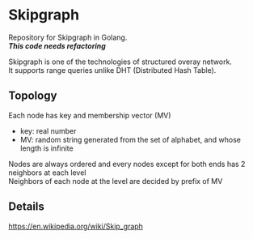 # Skipgraph
Repository for Skipgraph in Golang.  
***This code needs refactoring***

Skipgraph is one of the technologies of structured overay network.  
It supports range queries unlike DHT (Distributed Hash Table).

## Topology
Each node has key and membership vector (MV)
- key: real number
- MV: random string generated from the set of alphabet, and whose length is infinite

Nodes are always ordered and every nodes except for both ends has 2 neighbors at each level  
Neighbors of each node at the level are decided by prefix of MV


## Details
https://en.wikipedia.org/wiki/Skip_graph
